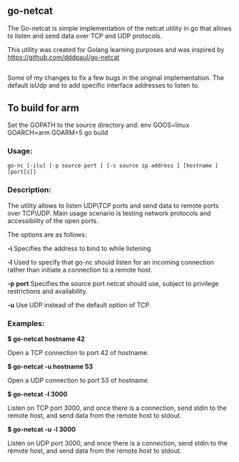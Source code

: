 ## go-netcat
The Go-netcat is simple implementation of the netcat utility in go that allows to listen and send data over TCP and UDP protocols.

This utility was created for Golang learning purposes and was inspired by https://github.com/dddpaul/go-netcat


## 

Some of my changes to fix a few bugs in the original implementation. The default isUdp and to add specific interface addresses to listen to.

## To build for arm
Set the GOPATH to the source directory and:
env GOOS=linux GOARCH=arm GOARM=5 go build

### Usage:

```
go-nc [-ilu] [-p source port ] [-s source ip address ] [hostname ] [port[s]]
```

### Description:

The utility allows to listen UDP\TCP ports and send data to remote ports over TCP\UDP. Main usage scenario is testing network protocols and accessibility of the open ports.

The options are as follows:

**-i**
	Specifies the address to bind to while listening

**-l** 
	Used to specify that go-nc should listen for an incoming connection rather than initiate a connection to a remote host.
	
**-p** __port__ 
	Specifies the source port netcat should use, subject to privilege restrictions and availability.
	
**-u** 
	Use UDP instead of the default option of TCP.

### Examples:

**$ go-netcat hostname 42**

Open a TCP connection to port 42 of hostname.

**$ go-netcat -u hostname 53**

Open a UDP connection to port 53 of hostname.

**$ go-netcat -l 3000**

Listen on TCP port 3000, and once there is a connection, send stdin to the remote host, and send data from the remote host to stdout.

**$ go-netcat -u -l 3000**

Listen on UDP port 3000, and once there is a connection, send stdin to the remote host, and send data from the remote host to stdout.
